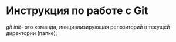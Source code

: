 # Инструкция по работе с Git

 *git init*- это команда, инициализирующая репозиторий в текущей директории (папке);
